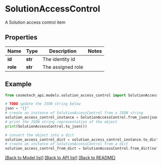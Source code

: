 # SolutionAccessControl

A Solution access control item

## Properties

Name | Type | Description | Notes
------------ | ------------- | ------------- | -------------
**id** | **str** | The identity id | 
**role** | **str** | The assigned role | 

## Example

```python
from cosmotech_api.models.solution_access_control import SolutionAccessControl

# TODO update the JSON string below
json = "{}"
# create an instance of SolutionAccessControl from a JSON string
solution_access_control_instance = SolutionAccessControl.from_json(json)
# print the JSON string representation of the object
print(SolutionAccessControl.to_json())

# convert the object into a dict
solution_access_control_dict = solution_access_control_instance.to_dict()
# create an instance of SolutionAccessControl from a dict
solution_access_control_from_dict = SolutionAccessControl.from_dict(solution_access_control_dict)
```
[[Back to Model list]](../README.md#documentation-for-models) [[Back to API list]](../README.md#documentation-for-api-endpoints) [[Back to README]](../README.md)


